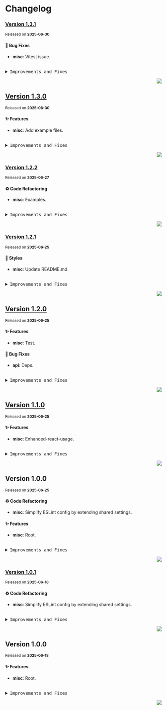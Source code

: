 <a name="readme-top"></a>

# Changelog

### [Version 1.3.1](https://github.com/lobehub/lobe-analytics/compare/v1.3.0...v1.3.1)

<sup>Released on **2025-06-30**</sup>

#### 🐛 Bug Fixes

- **misc**: Vitest issue.

<br/>

<details>
<summary><kbd>Improvements and Fixes</kbd></summary>

#### What's fixed

- **misc**: Vitest issue ([f5e131a](https://github.com/lobehub/lobe-analytics/commit/f5e131a))

</details>

<div align="right">

[![](https://img.shields.io/badge/-BACK_TO_TOP-151515?style=flat-square)](#readme-top)

</div>

## [Version 1.3.0](https://github.com/lobehub/lobe-analytics/compare/v1.2.2...v1.3.0)

<sup>Released on **2025-06-30**</sup>

#### ✨ Features

- **misc**: Add example files.

<br/>

<details>
<summary><kbd>Improvements and Fixes</kbd></summary>

#### What's improved

- **misc**: Add example files ([77a02a2](https://github.com/lobehub/lobe-analytics/commit/77a02a2))

</details>

<div align="right">

[![](https://img.shields.io/badge/-BACK_TO_TOP-151515?style=flat-square)](#readme-top)

</div>

### [Version 1.2.2](https://github.com/lobehub/lobe-analytics/compare/v1.2.1...v1.2.2)

<sup>Released on **2025-06-27**</sup>

#### ♻ Code Refactoring

- **misc**: Examples.

<br/>

<details>
<summary><kbd>Improvements and Fixes</kbd></summary>

#### Code refactoring

- **misc**: Examples ([8e59a28](https://github.com/lobehub/lobe-analytics/commit/8e59a28))

</details>

<div align="right">

[![](https://img.shields.io/badge/-BACK_TO_TOP-151515?style=flat-square)](#readme-top)

</div>

### [Version 1.2.1](https://github.com/lobehub/lobe-analytics/compare/v1.2.0...v1.2.1)

<sup>Released on **2025-06-25**</sup>

#### 💄 Styles

- **misc**: Update README.md.

<br/>

<details>
<summary><kbd>Improvements and Fixes</kbd></summary>

#### Styles

- **misc**: Update README.md, closes [#4](https://github.com/lobehub/lobe-analytics/issues/4) ([ecf320e](https://github.com/lobehub/lobe-analytics/commit/ecf320e))

</details>

<div align="right">

[![](https://img.shields.io/badge/-BACK_TO_TOP-151515?style=flat-square)](#readme-top)

</div>

## [Version 1.2.0](https://github.com/lobehub/lobe-analytics/compare/v1.1.0...v1.2.0)

<sup>Released on **2025-06-25**</sup>

#### ✨ Features

- **misc**: Test.

#### 🐛 Bug Fixes

- **api**: Deps.

<br/>

<details>
<summary><kbd>Improvements and Fixes</kbd></summary>

#### What's improved

- **misc**: Test ([e2eabc1](https://github.com/lobehub/lobe-analytics/commit/e2eabc1))

#### What's fixed

- **api**: Deps ([f84e72c](https://github.com/lobehub/lobe-analytics/commit/f84e72c))

</details>

<div align="right">

[![](https://img.shields.io/badge/-BACK_TO_TOP-151515?style=flat-square)](#readme-top)

</div>

## [Version 1.1.0](https://github.com/lobehub/lobe-analytics/compare/v1.0.0...v1.1.0)

<sup>Released on **2025-06-25**</sup>

#### ✨ Features

- **misc**: Enhanced-react-usage.

<br/>

<details>
<summary><kbd>Improvements and Fixes</kbd></summary>

#### What's improved

- **misc**: Enhanced-react-usage ([30345c8](https://github.com/lobehub/lobe-analytics/commit/30345c8))

</details>

<div align="right">

[![](https://img.shields.io/badge/-BACK_TO_TOP-151515?style=flat-square)](#readme-top)

</div>

## Version 1.0.0

<sup>Released on **2025-06-25**</sup>

#### ♻ Code Refactoring

- **misc**: Simplify ESLint config by extending shared settings.

#### ✨ Features

- **misc**: Root.

<br/>

<details>
<summary><kbd>Improvements and Fixes</kbd></summary>

#### Code refactoring

- **misc**: Simplify ESLint config by extending shared settings ([5b06080](https://github.com/lobehub/lobe-analytics/commit/5b06080))

#### What's improved

- **misc**: Root ([13c1c6d](https://github.com/lobehub/lobe-analytics/commit/13c1c6d))

</details>

<div align="right">

[![](https://img.shields.io/badge/-BACK_TO_TOP-151515?style=flat-square)](#readme-top)

</div>

### [Version 1.0.1](https://github.com/lobehub/lobe-lib-template/compare/v1.0.0...v1.0.1)

<sup>Released on **2025-06-18**</sup>

#### ♻ Code Refactoring

- **misc**: Simplify ESLint config by extending shared settings.

<br/>

<details>
<summary><kbd>Improvements and Fixes</kbd></summary>

#### Code refactoring

- **misc**: Simplify ESLint config by extending shared settings ([5b06080](https://github.com/lobehub/lobe-lib-template/commit/5b06080))

</details>

<div align="right">

[![](https://img.shields.io/badge/-BACK_TO_TOP-151515?style=flat-square)](#readme-top)

</div>

## Version 1.0.0

<sup>Released on **2025-06-18**</sup>

#### ✨ Features

- **misc**: Root.

<br/>

<details>
<summary><kbd>Improvements and Fixes</kbd></summary>

#### What's improved

- **misc**: Root ([13c1c6d](https://github.com/lobehub/lobe-lib-template/commit/13c1c6d))

</details>

<div align="right">

[![](https://img.shields.io/badge/-BACK_TO_TOP-151515?style=flat-square)](#readme-top)

</div>
